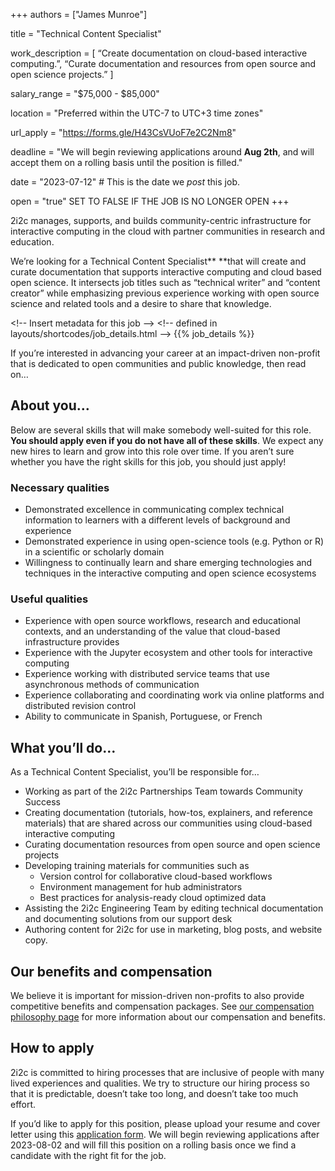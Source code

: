 
+++
authors =  ["James Munroe"]

title = "Technical Content Specialist"

work_description = [
  “Create documentation on cloud-based interactive computing.”,
  “Curate documentation and resources from open source and open science projects.”
]

salary_range = "$75,000 - $85,000"

location = "Preferred within the UTC-7 to UTC+3 time zones"

url_apply = "https://forms.gle/H43CsVUoF7e2C2Nm8"

deadline = "We will begin reviewing applications around **Aug 2th**, and will accept them on a rolling basis until the position is filled."

date = "2023-07-12"  # This is the date we _post_ this job.

open = "true"  SET TO FALSE IF THE JOB IS NO LONGER OPEN
+++

2i2c manages, supports, and builds community-centric infrastructure for interactive computing in the cloud with partner communities in research and education.

We’re looking for a Technical Content Specialist** **that will create and curate documentation that supports interactive computing and cloud based open science. It intersects job titles such as “technical writer” and “content creator” while emphasizing previous experience working with open source science and related tools and a desire to share that knowledge.

&lt;!-- Insert metadata for this job -->
&lt;!-- defined in layouts/shortcodes/job_details.html -->
{{% job_details %}}

If you’re interested in advancing your career at an impact-driven non-profit that is dedicated to open communities and public knowledge, then read on…

## About you…
Below are several skills that will make somebody well-suited for this role. **You should apply even if you do not have all of these skills**. We expect any new hires to learn and grow into this role over time. If you aren’t sure whether you have the right skills for this job, you should just apply!

### Necessary qualities
* Demonstrated excellence in communicating complex technical information to learners with a different levels of background and experience
* Demonstrated experience in using open-science tools (e.g. Python or R) in a scientific or scholarly domain
* Willingness to continually learn and share emerging technologies and techniques in the interactive computing and open science ecosystems

###  Useful qualities
* Experience with open source workflows, research and educational contexts, and an understanding of the value that cloud-based infrastructure provides
* Experience with the Jupyter ecosystem and other tools for interactive computing
* Experience working with distributed service teams that use asynchronous methods of communication
* Experience collaborating and coordinating work via online platforms and distributed revision control
* Ability to communicate in Spanish, Portuguese, or French


## What you’ll do…
As a Technical Content Specialist, you’ll be responsible for…
* Working as part of the 2i2c Partnerships Team towards Community Success
* Creating documentation (tutorials, how-tos, explainers, and reference materials) that are shared across our communities using cloud-based interactive computing
* Curating documentation resources from open source and open science projects
* Developing training materials for communities such as 
    * Version control for collaborative cloud-based workflows
    * Environment management for hub administrators
    * Best practices for analysis-ready cloud optimized data
* Assisting the 2i2c Engineering Team by editing technical documentation and documenting solutions from our support desk
* Authoring content for 2i2c for use in marketing, blog posts, and website copy.

## Our benefits and compensation
We believe it is important for mission-driven non-profits to also provide competitive benefits and compensation packages. See [our compensation philosophy page](https://2i2c.org/jobs/#our-compensation-philosophy) for more information about our compensation and benefits.

## How to apply
2i2c is committed to hiring processes that are inclusive of people with many lived experiences and qualities. We try to structure our hiring process so that it is predictable, doesn’t take too long, and doesn’t take too much effort.

If you’d like to apply for this position, please upload your resume and cover letter using this [application form](https://forms.gle/H43CsVUoF7e2C2Nm8). We will begin reviewing applications after 2023-08-02 and will fill this position on a rolling basis once we find a candidate with the right fit for the job.
